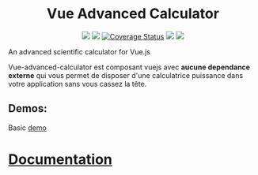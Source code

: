 
<h1 align="center">Vue Advanced Calculator</h1>

<p align="center">
  <a href="https://www.npmjs.com/package/vue-advanced-calculator"><img src="https://img.shields.io/npm/v/vue-advanced-calculator.svg"></a>
  <a href="https://www.npmjs.com/package/vue-advanced-calculator"><img src="https://img.shields.io/npm/dt/vue-advanced-calculator.svg"></a>
<a href='https://coveralls.io/github/dimtrovich/vue-advanced-calculator?branch=master'><img src='https://coveralls.io/repos/github/dimtrovich/vue-advanced-calculator/badge.svg?branch=master' alt='Coverage Status' /></a>
  <a href="https://github.com/dimtrovich/vue-advanced-calculator/blob/master/LICENCE.md"><img src="https://img.shields.io/badge/license-MIT-blue.svg"></a>
  <a href="http://img.badgesize.io/dimtrovich/vue-advanced-calculator/master/dist/vue-advanced-calculator.js.svg?compression=gzip&style=flat-square">
    <img src="http://img.badgesize.io/dimtrovich/vue-advanced-calculator/master/dist/vue-form-wizard.js.svg?compression=gzip&style=flat-square">
  </a>
</p>

An advanced scientific calculator for Vue.js

Vue-advanced-calculator est composant vuejs avec **aucune dependance externe** qui vous permet de disposer d'une calculatrice puissance dans votre application sans vous cassez la tête. 

## Demos:
Basic [demo](https://jsfiddle.net/Dimtrovich/xpegj9ys/12/)

# [Documentation](https://dimtrovich.github.io/vue-advanced-calculator)
